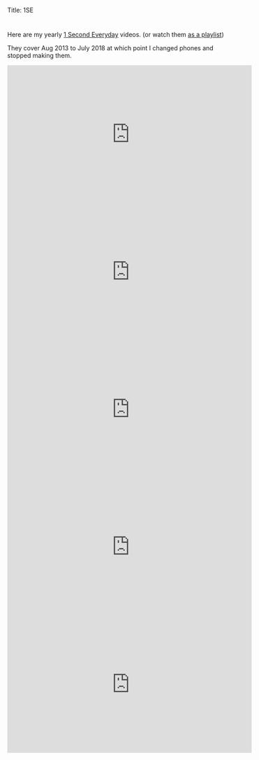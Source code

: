 Title: 1SE

#

Here are my yearly [1 Second Everyday](https://1se.co/) videos. (or watch them [as a playlist](https://www.youtube.com/watch?v=GMICuq_G1y8&list=PLg8-xft5PA56HRCV5b_py97nvI7DidnFV))

They cover Aug 2013 to July 2018 at which point I changed phones and stopped making them.

<iframe width="560" height="315" src="https://www.youtube.com/embed/GMICuq_G1y8" frameborder="0" allowfullscreen></iframe>

<iframe width="560" height="315" src="https://www.youtube.com/embed/svhiPx2Uhj8" frameborder="0" allowfullscreen></iframe>

<iframe width="560" height="315" src="https://www.youtube.com/embed/TkrMtt5qAqA" frameborder="0" allowfullscreen></iframe>

<iframe width="560" height="315" src="https://www.youtube.com/embed/SnRo5uYOpSk" frameborder="0" allowfullscreen></iframe>

<iframe width="560" height="315" src="https://www.youtube.com/embed/2YRf769i2Q8" frameborder="0" allowfullscreen></iframe>
